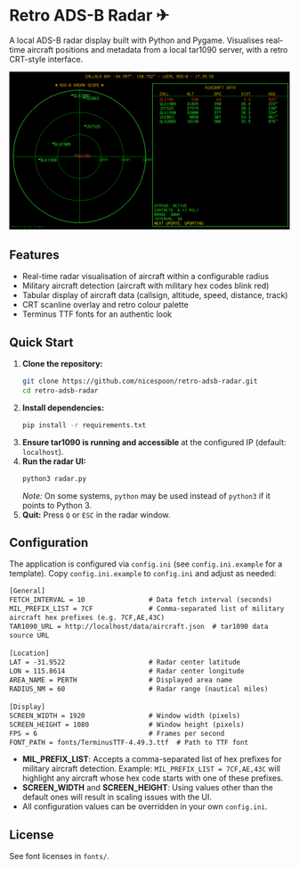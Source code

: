 # Retro ADS-B Radar ✈

A local ADS-B radar display built with Python and Pygame. Visualises real-time aircraft positions and metadata from a local tar1090 server, with a retro CRT-style interface.

![Retro ADS-B Radar Screenshot](screenshot.png)

## Features
- Real-time radar visualisation of aircraft within a configurable radius
- Military aircraft detection (aircraft with military hex codes blink red)
- Tabular display of aircraft data (callsign, altitude, speed, distance, track)
- CRT scanline overlay and retro colour palette
- Terminus TTF fonts for an authentic look

## Quick Start

1. **Clone the repository:**
   ```bash
   git clone https://github.com/nicespoon/retro-adsb-radar.git
   cd retro-adsb-radar
   ```
2. **Install dependencies:**
   ```bash
   pip install -r requirements.txt
   ```
3. **Ensure tar1090 is running and accessible** at the configured IP (default: `localhost`).
4. **Run the radar UI:**
   ```bash
   python3 radar.py
   ```
   *Note:* On some systems, `python` may be used instead of `python3` if it points to Python 3.
5. **Quit:** Press `Q` or `ESC` in the radar window.

## Configuration
The application is configured via `config.ini` (see `config.ini.example` for a template). Copy `config.ini.example` to `config.ini` and adjust as needed:

```
[General]
FETCH_INTERVAL = 10                # Data fetch interval (seconds)
MIL_PREFIX_LIST = 7CF              # Comma-separated list of military aircraft hex prefixes (e.g. 7CF,AE,43C)
TAR1090_URL = http://localhost/data/aircraft.json  # tar1090 data source URL

[Location]
LAT = -31.9522                     # Radar center latitude
LON = 115.8614                     # Radar center longitude
AREA_NAME = PERTH                  # Displayed area name
RADIUS_NM = 60                     # Radar range (nautical miles)

[Display]
SCREEN_WIDTH = 1920                # Window width (pixels)
SCREEN_HEIGHT = 1080               # Window height (pixels)
FPS = 6                            # Frames per second
FONT_PATH = fonts/TerminusTTF-4.49.3.ttf  # Path to TTF font
```

- **MIL_PREFIX_LIST**: Accepts a comma-separated list of hex prefixes for military aircraft detection. Example: `MIL_PREFIX_LIST = 7CF,AE,43C` will highlight any aircraft whose hex code starts with one of these prefixes.
- **SCREEN_WIDTH** and **SCREEN_HEIGHT**: Using values other than the default ones will result in scaling issues with the UI.
- All configuration values can be overridden in your own `config.ini`.


## License
See font licenses in `fonts/`.